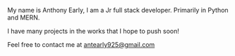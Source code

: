 My name is Anthony Early, 
I am a Jr full stack developer. 
Primarily in Python and MERN. 

I have many projects in the works
that I hope to push soon!

Feel free to contact me at antearly925@gmail.com

